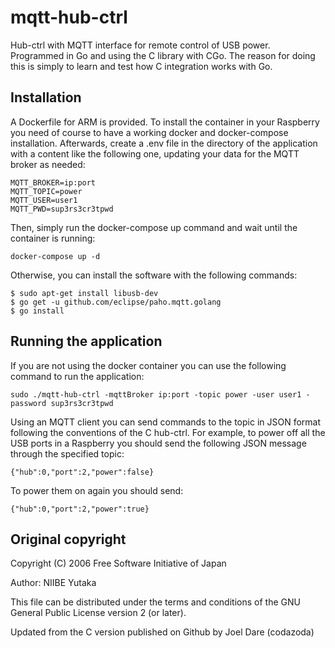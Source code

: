 # mqtt-hub-ctrl
Hub-ctrl with MQTT interface for remote control of USB power. Programmed in Go and using the C library with CGo. The reason for doing this is simply to learn and test how C integration works with Go.

## Installation

A Dockerfile for ARM is provided. To install the container in your Raspberry you need of course to have a working docker and docker-compose installation. Afterwards, create a .env file in the directory of the application with a content like the following one, updating your data for the MQTT broker as needed:

```
MQTT_BROKER=ip:port
MQTT_TOPIC=power
MQTT_USER=user1
MQTT_PWD=sup3rs3cr3tpwd
```
Then, simply run the docker-compose up command and wait until the container is running:

```
docker-compose up -d
```

Otherwise, you can install the software with the following commands:

```
$ sudo apt-get install libusb-dev
$ go get -u github.com/eclipse/paho.mqtt.golang
$ go install
```

## Running the application

If you are not using the docker container you can use the following command to run the application:

```
sudo ./mqtt-hub-ctrl -mqttBroker ip:port -topic power -user user1 -password sup3rs3cr3tpwd
```

Using an MQTT client you can send commands to the topic in JSON format following the conventions of the C hub-ctrl. For example, to power off all the USB ports in a Raspberry you should send the following JSON message through the specified topic:

```
{"hub":0,"port":2,"power":false}
```
To power them on again you should send:

```
{"hub":0,"port":2,"power":true}
```

## Original copyright
Copyright (C) 2006 Free Software Initiative of Japan

Author: NIIBE Yutaka  <gniibe at fsij.org>

This file can be distributed under the terms and conditions of the GNU General Public License version 2 (or later).

Updated from the C version published on Github by Joel Dare (codazoda)
